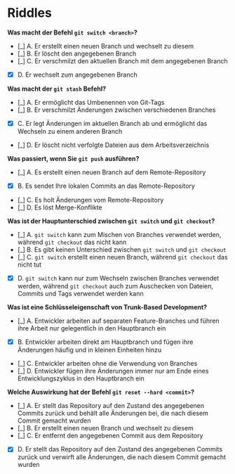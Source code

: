 # Riddles

**Was macht der Befehl `git switch <branch>`?**

- [_] A. Er erstellt einen neuen Branch und wechselt zu diesem
- [_] B. Er löscht den angegebenen Branch
- [_] C. Er verschmilzt den aktuellen Branch mit dem angegebenen Branch
- [x] D. Er wechselt zum angegebenen Branch



**Was macht der `git stash` Befehl?**

- [_] A. Er ermöglicht das Umbenennen von Git-Tags
- [_] B. Er verschmilzt Änderungen zwischen verschiedenen Branches
- [x] C. Er legt Änderungen im aktuellen Branch ab und ermöglicht das Wechseln zu einem anderen Branch
- [_] D. Er löscht nicht verfolgte Dateien aus dem Arbeitsverzeichnis



**Was passiert, wenn Sie `git push` ausführen?**

- [_] A. Es erstellt einen neuen Branch auf dem Remote-Repository
- [x] B. Es sendet Ihre lokalen Commits an das Remote-Repository
- [_] C. Es holt Änderungen vom Remote-Repository
- [_] D. Es löst Merge-Konflikte



**Was ist der Hauptunterschied zwischen `git switch` und `git checkout`?**

- [_] A. `git switch` kann zum Mischen von Branches verwendet werden, während `git checkout` das nicht kann
- [_] B. Es gibt keinen Unterschied zwischen `git switch` und `git checkout`
- [_] C. `git switch` erstellt einen neuen Branch, während `git checkout` das nicht tut
- [x] D. `git switch` kann nur zum Wechseln zwischen Branches verwendet werden, während `git checkout` auch zum Auschecken von Dateien, Commits und Tags verwendet werden kann



**Was ist eine Schlüsseleigenschaft von Trunk-Based Development?**

- [_] A. Entwickler arbeiten auf separaten Feature-Branches und führen ihre Arbeit nur gelegentlich in den Hauptbranch ein
- [x] B. Entwickler arbeiten direkt am Hauptbranch und fügen ihre Änderungen häufig und in kleinen Einheiten hinzu
- [_] C. Entwickler arbeiten ohne die Verwendung von Branches
- [_] D. Entwickler fügen ihre Änderungen immer nur am Ende eines Entwicklungszyklus in den Hauptbranch ein



**Welche Auswirkung hat der Befehl `git reset --hard <commit>`?**

- [_] A. Er stellt das Repository auf den Zustand des angegebenen Commits zurück und behält alle Änderungen bei, die nach diesem Commit gemacht wurden
- [_] B. Er erstellt einen neuen Branch und wechselt zu diesem
- [_] C. Er entfernt den angegebenen Commit aus dem Repository
- [x] D. Er stellt das Repository auf den Zustand des angegebenen Commits zurück und verwirft alle Änderungen, die nach diesem Commit gemacht wurden

